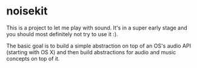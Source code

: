 # noisekit

This is a project to let me play with sound. It's in a super early stage and you should most definitely not try to use it :).

The basic goal is to build a simple abstraction on top of an OS's audio API (starting with OS X) and then build abstractions for audio and music concepts on top of it.
